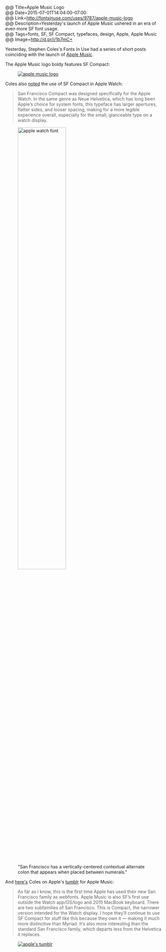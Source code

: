 @@ Title=Apple Music Logo  
@@ Date=2015-07-01T14:04:00-07:00  
@@ Link=http://fontsinuse.com/uses/9787/apple-music-logo  
@@ Description=Yesterday's launch of Apple Music ushered in an era of even more SF font usage.  
@@ Tags=fonts, SF, SF Compact, typefaces, design, Apple, Apple Music  
@@ Image=http://d.pr/i/1b7mC+  

Yesterday, Stephen Coles's Fonts In Use had a series of short posts coinciding with the launch of [Apple Music][sixcolors]. 

The Apple Music logo boldy features SF Compact:

<figure>
	<a class="nohover" href="http://d.pr/i/1b7mC+">
		<img class="lazy" data-original="http://d.pr/i/1b7mC+" alt="apple music logo" />
	</a>
</figure>

Coles also [noted][fontsinuse] the use of SF Compact in Apple Watch:
>San Francisco Compact was designed specifically for the Apple Watch. In the same genre as Neue Helvetica, which has long been Apple’s choice for system fonts, this typeface has larger apertures, flatter sides, and looser spacing, making for a more legible experience overall, especially for the small, glanceable type on a watch display.

<figure>
	<a class="nohover" href="http://d.pr/i/12c69+">
		<img class="lazy" data-original="http://d.pr/i/12c69+" alt="apple watch font" width="60%" />
	</a>
	<figcaption>"San Francisco has a vertically-centered contextual alternate colon that appears when placed between numerals."</figcaption>
</figure>

And [here's][fontsinuse 2] Coles on Apple's [tumblr][tumblr] for Apple Music:
>As far as I know, this is the first time Apple has used their new San Francisco family as webfonts. Apple Music is also SF’s first use outside the Watch app/OS/logo and 2015 MacBook keyboard. There are two subfamilies of San Francisco. This is Compact, the narrower version intended for the Watch display. I hope they’ll continue to use SF Compact for stuff like this because they own it — making it much more distinctive than Myriad. It’s also more interesting than the standard San Francisco family, which departs less from the Helvetica it replaces.

<figure>
	<a class="nohover" href="http://assets.fontsinuse.com/static/use-media-items/31/30548/full-2430x1776/5593308d/Apple%20Music%20tumblr.png">
		<img class="lazy" data-original="http://assets.fontsinuse.com/static/use-media-items/31/30548/full-2430x1776/5593308d/Apple%20Music%20tumblr.png" alt="apple's tumblr" />
	</a>
</figure>

[fontsinuse]: http://fontsinuse.com/uses/9788/apple-watch-os-watchos
[fontsinuse 2]: http://fontsinuse.com/uses/9786/apple-music-tumblr-site
[sixcolors]: http://sixcolors.com/post/2015/06/apple-music-first-looks-trumpet-curation-over-algorithms/
[tumblr]: http://applemusic.tumblr.com/